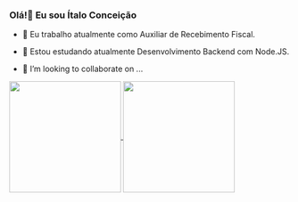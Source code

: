 ### Olá!👋 Eu sou Ítalo Conceição


- 🔭 Eu trabalho atualmente como Auxiliar de Recebimento Fiscal.
- 🌱 Estou estudando atualmente Desenvolvimento Backend com Node.JS.

- 👯 I’m looking to collaborate on ...

<a href="https://github.com/anuraghazra/github-readme-stats">
  <img height=200 align="center" src="https://github-readme-stats.vercel.app/api?username=italoconceicao&show_icons=true&theme=tokyonight&card_width=280" />
</a>
<a href="https://github.com/anuraghazra/convoychat">
  <img height=200 align="center" src="https://github-readme-stats.vercel.app/api/top-langs?username=italoconceicao&theme=tokyonight&layout=compact&langs_count=8&card_width=280" />
</a>
